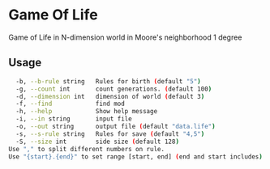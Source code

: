 # Game Of Life
Game of Life in N-dimension world in Moore's neighborhood 1 degree
## Usage
```sh
  -b, --b-rule string   Rules for birth (default "5")
  -g, --count int       count generations. (default 100)
  -d, --dimension int   dimension of world (default 3)
  -f, --find            find mod
  -h, --help            Show help message
  -i, --in string       input file
  -o, --out string      output file (default "data.life")
  -s, --s-rule string   Rules for save (default "4,5")
  -S, --size int        side size (default 128)
Use "," to split different numbers on rule.
Use "{start}.{end}" to set range [start, end] (end and start includes)
```
